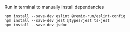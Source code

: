 Run in terminal to manually install dependancies
```
npm install --save-dev eslint @remix-run/eslint-config
npm install --save-dev jest @types/jest ts-jest
npm install --save-dev jsdoc
```

